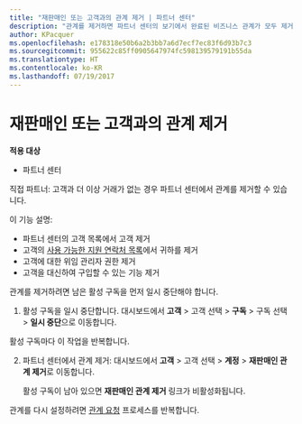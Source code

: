 ```yaml
---
title: "재판매인 또는 고객과의 관계 제거 | 파트너 센터"
description: "관계를 제거하면 파트너 센터의 보기에서 완료된 비즈니스 관계가 모두 제거됩니다."
author: KPacquer
ms.openlocfilehash: e178318e50b6a2b3bb7a6d7ecf7ec83f6d93b7c3
ms.sourcegitcommit: 955622c85ff0905647974fc598139579191b55da
ms.translationtype: HT
ms.contentlocale: ko-KR
ms.lasthandoff: 07/19/2017
---
```

# <a name="remove-a-reseller-relationship-with-a-customer"></a>재판매인 또는 고객과의 관계 제거

**적용 대상**

-   파트너 센터

직접 파트너: 고객과 더 이상 거래가 없는 경우 파트너 센터에서 관계를 제거할 수 있습니다. 

이 기능 설명:
*  파트너 센터의 고객 목록에서 고객 제거
*  고객의 [사용 가능한 지원 연락처 목록](assign-support-contacts.md)에서 귀하를 제거
*  고객에 대한 위임 관리자 권한 제거
*  고객을 대신하여 구입할 수 있는 기능 제거

관계를 제거하려면 남은 활성 구독을 먼저 일시 중단해야 합니다.

1.  활성 구독을 일시 중단합니다. 대시보드에서 **고객** > 고객 선택 > **구독** > 구독 선택 > **일시 중단**으로 이동합니다. 

   활성 구독마다 이 작업을 반복합니다.

2.  파트너 센터에서 관계 제거: 대시보드에서 **고객** > 고객 선택 > **계정** > **재판매인 관계 제거**로 이동합니다.

    활성 구독이 남아 있으면 **재판매인 관계 제거** 링크가 비활성화됩니다. 

관계를 다시 설정하려면 [관계 요청](request-a-relationship-with-a-customer.md) 프로세스를 반복합니다.
